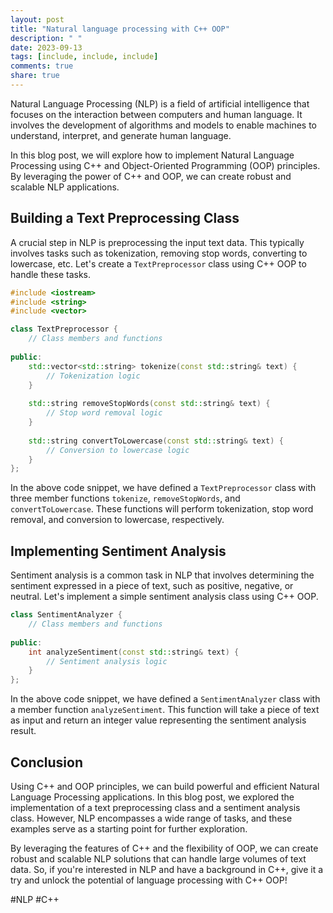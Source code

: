 ```yaml
---
layout: post
title: "Natural language processing with C++ OOP"
description: " "
date: 2023-09-13
tags: [include, include, include]
comments: true
share: true
---
```


Natural Language Processing (NLP) is a field of artificial intelligence that focuses on the interaction between computers and human language. It involves the development of algorithms and models to enable machines to understand, interpret, and generate human language.

In this blog post, we will explore how to implement Natural Language Processing using C++ and Object-Oriented Programming (OOP) principles. By leveraging the power of C++ and OOP, we can create robust and scalable NLP applications.

## Building a Text Preprocessing Class

A crucial step in NLP is preprocessing the input text data. This typically involves tasks such as tokenization, removing stop words, converting to lowercase, etc. Let's create a `TextPreprocessor` class using C++ OOP to handle these tasks.

```cpp
#include <iostream>
#include <string>
#include <vector>

class TextPreprocessor {
    // Class members and functions
    
public:
    std::vector<std::string> tokenize(const std::string& text) {
        // Tokenization logic
    }
    
    std::string removeStopWords(const std::string& text) {
        // Stop word removal logic
    }
    
    std::string convertToLowercase(const std::string& text) {
        // Conversion to lowercase logic
    }
};
```

In the above code snippet, we have defined a `TextPreprocessor` class with three member functions `tokenize`, `removeStopWords`, and `convertToLowercase`. These functions will perform tokenization, stop word removal, and conversion to lowercase, respectively.

## Implementing Sentiment Analysis

Sentiment analysis is a common task in NLP that involves determining the sentiment expressed in a piece of text, such as positive, negative, or neutral. Let's implement a simple sentiment analysis class using C++ OOP.

```cpp
class SentimentAnalyzer {
    // Class members and functions
    
public:
    int analyzeSentiment(const std::string& text) {
        // Sentiment analysis logic
    }
};
```

In the above code snippet, we have defined a `SentimentAnalyzer` class with a member function `analyzeSentiment`. This function will take a piece of text as input and return an integer value representing the sentiment analysis result.

## Conclusion

Using C++ and OOP principles, we can build powerful and efficient Natural Language Processing applications. In this blog post, we explored the implementation of a text preprocessing class and a sentiment analysis class. However, NLP encompasses a wide range of tasks, and these examples serve as a starting point for further exploration.

By leveraging the features of C++ and the flexibility of OOP, we can create robust and scalable NLP solutions that can handle large volumes of text data. So, if you're interested in NLP and have a background in C++, give it a try and unlock the potential of language processing with C++ OOP!

#NLP #C++